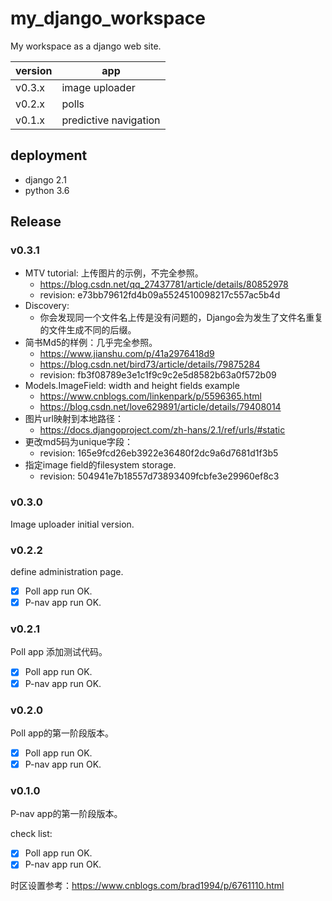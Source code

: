 # my_django_workspace
My workspace as a django web site.

version | app 
--------|-----
 v0.3.x | image uploader
 v0.2.x | polls
 v0.1.x | predictive navigation

## deployment

- django 2.1
- python 3.6

## Release

### v0.3.1

+ MTV tutorial: 上传图片的示例，不完全参照。
    - <https://blog.csdn.net/qq_27437781/article/details/80852978>
    - revision: e73bb79612fd4b09a5524510098217c557ac5b4d
+ Discovery:
    - 你会发现同一个文件名上传是没有问题的，Django会为发生了文件名重复的文件生成不同的后缀。
+ 简书Md5的样例：几乎完全参照。
    - <https://www.jianshu.com/p/41a2976418d9>
    - <https://blog.csdn.net/bird73/article/details/79875284>
    - revision: fb3f08789e3e1c1f9c9c2e5d8582b63a0f572b09
+ Models.ImageField: width and height fields example
    - <https://www.cnblogs.com/linkenpark/p/5596365.html>
    - <https://blog.csdn.net/love629891/article/details/79408014>
+ 图片url映射到本地路径：
    - <https://docs.djangoproject.com/zh-hans/2.1/ref/urls/#static>
+ 更改md5码为unique字段：
    - revision: 165e9fcd26eb3922e36480f2dc9a6d7681d1f3b5
+ 指定image field的filesystem storage.
    - revision: 504941e7b18557d73893409fcbfe3e29960ef8c3

### v0.3.0

Image uploader initial version.

### v0.2.2

define administration page. 

- [x] Poll app run OK.
- [x] P-nav app run OK.

### v0.2.1

Poll app 添加测试代码。

- [x] Poll app run OK.
- [x] P-nav app run OK.

### v0.2.0

Poll app的第一阶段版本。

- [x] Poll app run OK.
- [x] P-nav app run OK.

### v0.1.0

P-nav app的第一阶段版本。

check list:

- [x] Poll app run OK.
- [x] P-nav app run OK.

时区设置参考：<https://www.cnblogs.com/brad1994/p/6761110.html>
